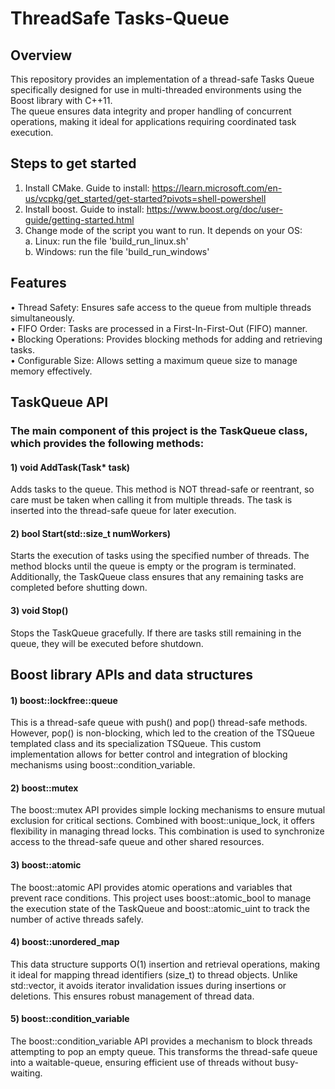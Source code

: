 # ThreadSafe Tasks-Queue

## Overview
This repository provides an implementation of a thread-safe Tasks Queue specifically
designed for use in multi-threaded environments using the 
Boost library with C++11. <br /> 
The queue ensures data integrity and proper handling of concurrent operations,
making it ideal for applications requiring coordinated task execution.

## Steps to get started
1)	Install CMake. Guide to install: https://learn.microsoft.com/en-us/vcpkg/get_started/get-started?pivots=shell-powershell
2)	Install boost. Guide to install: https://www.boost.org/doc/user-guide/getting-started.html
3)	Change mode of the script you want to run. It depends on your OS: <br />
      a.	Linux: run the file 'build_run_linux.sh' <br />
      b.	Windows: run the file 'build_run_windows' <br />

## Features
•	Thread Safety: Ensures safe access to the queue from multiple threads 
simultaneously.<br/>
•	FIFO Order: Tasks are processed in a First-In-First-Out (FIFO) manner.<br/>
•	Blocking Operations: Provides blocking methods for adding and retrieving 
tasks.<br/>
•	Configurable Size: Allows setting a maximum queue size to manage memory 
effectively.<br/>

## TaskQueue API
### The main component of this project is the TaskQueue class, which provides the following methods:
#### 1) void AddTask(Task* task) <br />
   Adds tasks to the queue. This method is NOT thread-safe or reentrant, so care must be taken when 
    calling it from multiple threads. The task is inserted into the thread-safe queue for later execution.
#### 2) bool Start(std::size_t numWorkers) <br />
   Starts the execution of tasks using the specified number of threads. 
   The method blocks until the queue is empty or the program is terminated. 
   Additionally, the TaskQueue class ensures that any remaining tasks are completed before shutting down.
#### 3) void Stop() <br />
   Stops the TaskQueue gracefully. If there are tasks still remaining in the queue, 
   they will be executed before shutdown.

## Boost library APIs and data structures
#### 1) boost::lockfree::queue <br />
   This is a thread-safe queue with push() and pop() thread-safe methods. 
   However, pop() is non-blocking, which led to the creation of the TSQueue 
   templated class and its specialization TSQueue. This custom implementation 
   allows for better control and integration of blocking mechanisms using 
   boost::condition_variable.
#### 2) boost::mutex <br />
   The boost::mutex API provides simple locking mechanisms to ensure mutual 
   exclusion for critical sections. Combined with boost::unique_lock, it 
   offers flexibility in managing thread locks. This combination is used to 
   synchronize access to the thread-safe queue and other shared resources.
#### 3) boost::atomic <br />
   The boost::atomic API provides atomic operations and variables that prevent race conditions. 
   This project uses boost::atomic_bool to manage the execution state of the 
   TaskQueue and boost::atomic_uint to track the number of active threads safely.
#### 4) boost::unordered_map <br />
   This data structure supports O(1) insertion and retrieval operations, 
   making it ideal for mapping thread identifiers (size_t) to thread objects. 
   Unlike std::vector, it avoids iterator invalidation issues during 
   insertions or deletions. This ensures robust management of thread data.
#### 5) boost::condition_variable <br />
   The boost::condition_variable API provides a mechanism to block threads 
   attempting to pop an empty queue. This transforms the thread-safe queue 
   into a waitable-queue, ensuring efficient use of threads without busy-waiting.